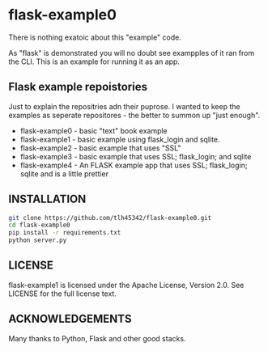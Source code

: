 # flask-example0

There is nothing exatoic about this "example" code.

As "flask" is demonstrated you will no doubt see exampples of it ran from the CLI.  This is an example for running it as an app.

## Flask example repoistories

Just to explain the repositries adn their puprose.  I wanted to keep the examples as seperate repositores - the better to summon up "just enough".

- flask-example0 - basic "text" book example
- flask-example1 - basic example using flask_login and sqlite.
- flask-example2 - basic example that uses "SSL"
- flask-example3 - basic example that uses SSL; flask_login; and sqlite
- flask-example4 - An FLASK example app that uses SSL; flask_login; sqlite and is a little prettier

## INSTALLATION

```bash
git clone https://github.com/tlh45342/flask-example0.git
cd flask-example0
pip install -r requirements.txt
python server.py
```

## LICENSE

flask-example1 is licensed under the Apache License, Version 2.0. See LICENSE for the full license text.

## ACKNOWLEDGEMENTS

Many thanks to Python, Flask and other good stacks.
